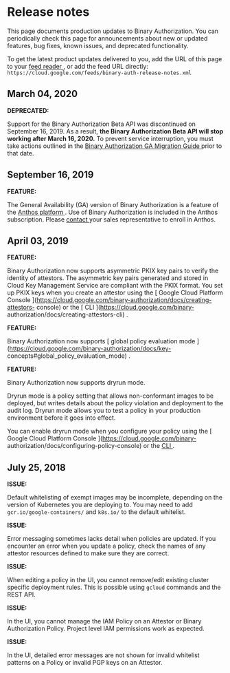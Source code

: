 #  Release notes

This page documents production updates to Binary Authorization. You can
periodically check this page for announcements about new or updated features,
bug fixes, known issues, and deprecated functionality.

To get the latest product updates delivered to you, add the URL of this page
to your [ feed reader
](https://wikipedia.org/wiki/Comparison_of_feed_aggregators) , or add the feed
URL directly: ` https://cloud.google.com/feeds/binary-auth-release-notes.xml `

##  March 04, 2020

**DEPRECATED:**

Support for the Binary Authorization Beta API was discontinued on September
16, 2019. As a result, **the Binary Authorization Beta API will stop working
after March 16, 2020.** To prevent service interruption, you must take actions
outlined in the [ Binary Authorization GA Migration Guide
](https://cloud.google.com/binary-authorization/docs/ga-migration-guide) prior
to that date.

##  September 16, 2019

**FEATURE:**

The General Availability (GA) version of Binary Authorization is a feature of
the [ Anthos platform ](https://cloud.google.com/anthos/) . Use of Binary
Authorization is included in the Anthos subscription. Please [ contact
](https://cloud.google.com/anthos/pricing) your sales representative to enroll
in Anthos.

##  April 03, 2019

**FEATURE:**

Binary Authorization now supports asymmetric PKIX key pairs to verify the
identity of attestors. The asymmetric key pairs generated and stored in Cloud
Key Management Service are compliant with the PKIX format. You set up PKIX
keys when you create an attestor using the [ Google Cloud Platform Console
](https://cloud.google.com/binary-authorization/docs/creating-attestors-
console) or the [ CLI ](https://cloud.google.com/binary-
authorization/docs/creating-attestors-cli) .

**FEATURE:**

Binary Authorization now supports [ global policy evaluation mode
](https://cloud.google.com/binary-authorization/docs/key-
concepts#global_policy_evaluation_mode) .

**FEATURE:**

Binary Authorization now supports dryrun mode.

Dryrun mode is a policy setting that allows non-conformant images to be
deployed, but writes details about the policy violation and deployment to the
audit log. Dryrun mode allows you to test a policy in your production
environment before it goes into effect.

You can enable dryrun mode when you configure your policy using the [ Google
Cloud Platform Console ](https://cloud.google.com/binary-
authorization/docs/configuring-policy-console) or the [ CLI
](https://cloud.google.com/binary-authorization/docs/configuring-policy-cli) .

##  July 25, 2018

**ISSUE:**

Default whitelisting of exempt images may be incomplete, depending on the
version of Kubernetes you are deploying to. You may need to add `
gcr.io/google-containers/ ` and ` k8s.io/ ` to the default whitelist.

**ISSUE:**

Error messaging sometimes lacks detail when policies are updated. If you
encounter an error when you update a policy, check the names of any attestor
resources defined to make sure they are correct.

**ISSUE:**

When editing a policy in the UI, you cannot remove/edit existing cluster
specific deployment rules. This is possible using ` gcloud ` commands and the
REST API.

**ISSUE:**

In the UI, you cannot manage the IAM Policy on an Attestor or Binary
Authorization Policy. Project level IAM permissions work as expected.

**ISSUE:**

In the UI, detailed error messages are not shown for invalid whitelist
patterns on a Policy or invalid PGP keys on an Attestor.


